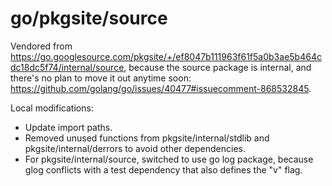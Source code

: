 # go/pkgsite/source

Vendored from <https://go.googlesource.com/pkgsite/+/ef8047b111963f61f5a0b3ae5b464cdc18dc5f74/internal/source>,
because the source package is internal, and there's no plan to move it out anytime soon: <https://github.com/golang/go/issues/40477#issuecomment-868532845>.

Local modifications:

- Update import paths.
- Removed unused functions from pkgsite/internal/stdlib and pkgsite/internal/derrors to avoid other
  dependencies.
- For pkgsite/internal/source, switched to use go log package, because glog conflicts with a test
  dependency that also defines the "v" flag.
